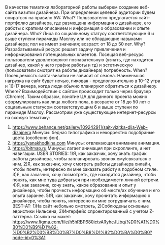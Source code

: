 В качестве тематики лабораторной работы выберем создание веб-сайта визитки дизайнера.
При определении целевой аудитории будем опираться на правило 5W:
What?  Пользователю предлагается сайт-портфолио дизайнера, где размещена информация о дизайнере, его работы с кратким описанием и информация о образовании и опыте дизайнера. 
Who?  Лица по социальному статусу соответствующие 6 и выше ступени пирамиды Маслоу или не обладающие навыками дизайнера; пол не имеет значения; возраст: от 18 до 50 лет.
Why?  Разрабатываемый ресурс решает задачу привлечения и информирования потенциальных клиентов. Посещая веб-ресурс пользователи удовлетворяют познавательную (узнать, где находится дизайнер, какой у него график работы и тд) и эстетическую (пользователи смотрят на работы дизайнера) потребность. 
When?  Посещаемость сайта-визитки не зависит от сезона. Наименьшая нагрузка на сайт будет ночью, пиковая - предположительно в 10-12 утра и 16-17 вечера, когда люди обычно планируют обратиться к дизайнеру.
Where?  Взаимодействие с сайтом происходит только через браузер (Chrome).
Таким образом, понятие ЦА для данного проекта можно сформулировать как лица любого пола, в возрасте от 18 до 50 лет с социальным статусом соответствующим 6 и выше ступени по пирамиде Маслоу.
Рассмотрим уже существующие интернет-ресурсы на схожую тематику:
1) https://www.behance.net/gallery/109242911/sajt-vizitka-dlja-Web-dizajnera
Минусы: бедная типографика и некорректно подобраные цвета (особенно фон).
2) https://yanakhodkina.com
Минусы: отвлекающая внимание анимация.
3) https://bitmap.ru
Минусы: лагает анимация при скроллинге, и нет навигации.
USER STORIES:
1)Я, как заказчик, хочу знать график работы дизайнера, чтобы запланировать звонок ему/связаться с ним.
2)Я, как заказчик, хочу смотреть работы дизайнера онлайн, чтобы понять, интересно ли мне заказать работу в подобном стиле.
3)Я, как заказчик, хочу посмотреть, где находится дизайнер, чтобы понять, как мне туда добраться при необходимости личной встречи.
4)Я, как заказчик, хочу знать, какое образование и опыт у дизайнера, чтобы прочесть информацию об месте/ах обучения и его опыта заранее.
5)Я, как заказчик, хочу прочитать информацию о дизайнере, чтобы понять, интересно ли мне сотрудничать с ним.
BEST-AT: 
1)На сайт небольно смотреть, 
2)Соблюдены основные эвристики Нильсена,
3)Интерфейс спроектированный с учетом Z-паттерна.
Ссылка на макет: https://www.figma.com/file/h5hRBP680ictvARyhcJUbq/%D0%A1%D0%B0%D0%B9%D1%82-%D0%B2%D0%B8%D0%B7%D0%B8%D1%82%D0%BA%D0%B0?node-id=0%3A1


